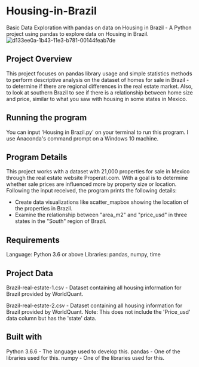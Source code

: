 # Housing-in-Brazil
Basic Data Exploration with pandas on data on Housing in Brazil - A Python project using pandas to explore data on Housing in Brazil.
![d133ee0a-1b43-11e3-b781-00144feab7de](https://user-images.githubusercontent.com/91852444/194940859-32c92ccc-7e55-4413-913f-0de0c65682c5.jpg)

## Project Overview
This project focuses on pandas library usage and simple statistics methods to perform descriptive analysis on the dataset of homes for sale in Brazil - to determine if there are regional differences in the real estate market. Also, to look at southern Brazil to see if there is a relationship between home size and price, similar to what you saw with housing in some states in Mexico.

## Running the program
You can input 'Housing in Brazil.py' on your terminal to run this program. I use Anaconda's command prompt on a Windows 10 machine.

## Program Details
 
This project works with a dataset with 21,000 properties for sale in Mexico through the real estate website Properati.com. With a  goal is to determine whether sale prices are influenced more by property size or location. Following the input received, the program prints the following details:
* Create data visualizations like scatter_mapbox showing the location of the properties in Brazil.
* Examine the relationship between "area_m2" and "price_usd" in three states in the "South" region of Brazil.

## Requirements
Language: Python 3.6 or above
Libraries: pandas, numpy, time
## Project Data
Brazil-real-estate-1.csv - Dataset containing all housing information for Brazil provided by WorldQuant.

Brazil-real-estate-2.csv - Dataset containing all  housing information for Brazil provided by WorldQuant. Note: This does not include the 'Price_usd' data column but has the 'state' data.

## Built with
Python 3.6.6 - The language used to develop this.
pandas - One of the libraries used for this.
numpy - One of the libraries used for this.
